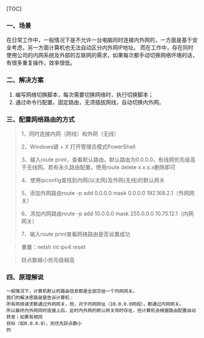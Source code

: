 [TOC]
### 一、场景
在日常工作中，一般情况下是不允许一台电脑同时连接内外网的，一方面是基于安全考虑，另一方面计算机也无法自动区分内外网IP地址。
而在工作中，存在同时使用公司的内网系统及外部的互联网的需求，如果每次都手动切换网络环境的话，有很多重复操作，效率很低。


### 二、解决方案
1. 编写网络切换脚本，每次需要切换网络时，执行切换脚本；
1. 通过命令行配置，固定路由，无须插拔网线，自动切换内外网。


### 三、配置网络路由的方式
> 1、同时连接内网（网线）和外网（无线）
> 
> 2、Windows键 + X 打开管理员模式PowerShell
> 
> 3、输入route print，查看默认路由。默认路由为0.0.0.0，有线网优先级高于无线网。若有永久路由配置，使用route 	delete x.x.x.x删除即可
> 
> 4、使用ipconfig查找到内网(以太网)及外网(无线)的默认网关
> 
> 5、添加外网路由route -p add 0.0.0.0 mask 0.0.0.0 192.168.2.1（外网网关）
> 
> 6、添加内网路由route -p add 10.0.0.0 mask 255.0.0.0 10.75.12.1（内网网关）
> 
> 7、输入route print查看网络路由是否设置成功

> 重置：netsh int ipv4 reset

> 跃点数越小优先级越高


	

### 四、原理解说
	一般情况下，计算机默认的路由信息都是全部交给一个内网网关。
	我们的解决思路就是告诉计算机：
	所有网络请求都通过外网网关，但，对于内网网址（10.0.0.0网段），都通过内网网关。
	所以最终内外网同时连接上后，此时内外网的默认网关同时存在，但计算机会根据路由配置自动转发；如果有相同
	目标（如0.0.0.0），则优先跃点数小
	的